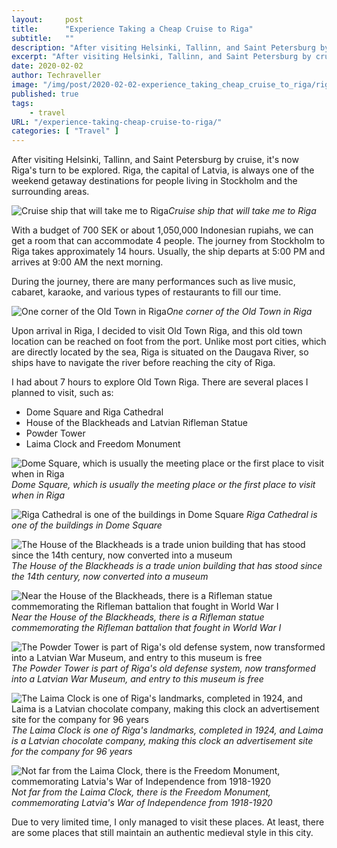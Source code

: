 ```yaml
---
layout:     post
title:      "Experience Taking a Cheap Cruise to Riga"
subtitle:   ""
description: "After visiting Helsinki, Tallinn, and Saint Petersburg by cruise, it's now Riga's turn to be explored. Riga, the capital of Latvia, is always one of the weekend getaway destinations for people living in Stockholm and the surrounding areas."
excerpt: "After visiting Helsinki, Tallinn, and Saint Petersburg by cruise, it's now Riga's turn to be explored. Riga, the capital of Latvia, is always one of the weekend getaway destinations for people living in Stockholm and the surrounding areas."
date: 2020-02-02
author: Techraveller
image: "/img/post/2020-02-02-experience_taking_cheap_cruise_to_riga/riga1.jpg"
published: true 
tags:
    - travel 
URL: "/experience-taking-cheap-cruise-to-riga/"
categories: [ "Travel" ]    
---
```


After visiting Helsinki, Tallinn, and Saint Petersburg by cruise, it's now Riga's turn to be explored. Riga, the capital of Latvia, is always one of the weekend getaway destinations for people living in Stockholm and the surrounding areas.

![Cruise ship that will take me to Riga](/img/post/2020-02-02-experience_taking_cheap_cruise_to_riga/riga13.jpg)*Cruise ship that will take me to Riga*

With a budget of 700 SEK or about 1,050,000 Indonesian rupiahs, we can get a room that can accommodate 4 people. The journey from Stockholm to Riga takes approximately 14 hours. Usually, the ship departs at 5:00 PM and arrives at 9:00 AM the next morning.

During the journey, there are many performances such as live music, cabaret, karaoke, and various types of restaurants to fill our time.

![One corner of the Old Town in Riga](/img/post/2020-02-02-experience_taking_cheap_cruise_to_riga/riga7.jpg)*One corner of the Old Town in Riga*

Upon arrival in Riga, I decided to visit Old Town Riga, and this old town location can be reached on foot from the port. Unlike most port cities, which are directly located by the sea, Riga is situated on the Daugava River, so ships have to navigate the river before reaching the city of Riga.

I had about 7 hours to explore Old Town Riga. There are several places I planned to visit, such as:

- Dome Square and Riga Cathedral
- House of the Blackheads and Latvian Rifleman Statue
- Powder Tower
- Laima Clock and Freedom Monument

![Dome Square, which is usually the meeting place or the first place to visit when in Riga](/img/post/2020-02-02-experience_taking_cheap_cruise_to_riga/riga4.jpg)
*Dome Square, which is usually the meeting place or the first place to visit when in Riga*

![Riga Cathedral is one of the buildings in Dome Square](/img/post/2020-02-02-experience_taking_cheap_cruise_to_riga/riga3.jpg)
*Riga Cathedral is one of the buildings in Dome Square*

![The House of the Blackheads is a trade union building that has stood since the 14th century, now converted into a museum](/img/post/2020-02-02-experience_taking_cheap_cruise_to_riga/riga5.jpg)
*The House of the Blackheads is a trade union building that has stood since the 14th century, now converted into a museum*

![Near the House of the Blackheads, there is a Rifleman statue commemorating the Rifleman battalion that fought in World War I](/img/post/2020-02-02-experience_taking_cheap_cruise_to_riga/riga6.jpg)
*Near the House of the Blackheads, there is a Rifleman statue commemorating the Rifleman battalion that fought in World War I*

![The Powder Tower is part of Riga's old defense system, now transformed into a Latvian War Museum, and entry to this museum is free](/img/post/2020-02-02-experience_taking_cheap_cruise_to_riga/riga10.jpg)*The Powder Tower is part of Riga's old defense system, now transformed into a Latvian War Museum, and entry to this museum is free*

![The Laima Clock is one of Riga's landmarks, completed in 1924, and Laima is a Latvian chocolate company, making this clock an advertisement site for the company for 96 years](/img/post/2020-02-02-experience_taking_cheap_cruise_to_riga/riga12.jpg)
*The Laima Clock is one of Riga's landmarks, completed in 1924, and Laima is a Latvian chocolate company, making this clock an advertisement site for the company for 96 years*

![Not far from the Laima Clock, there is the Freedom Monument, commemorating Latvia's War of Independence from 1918-1920](/img/post/2020-02-02-experience_taking_cheap_cruise_to_riga/riga11.jpg)
*Not far from the Laima Clock, there is the Freedom Monument, commemorating Latvia's War of Independence from 1918-1920*

Due to very limited time, I only managed to visit these places. At least, there are some places that still maintain an authentic medieval style in this city.
